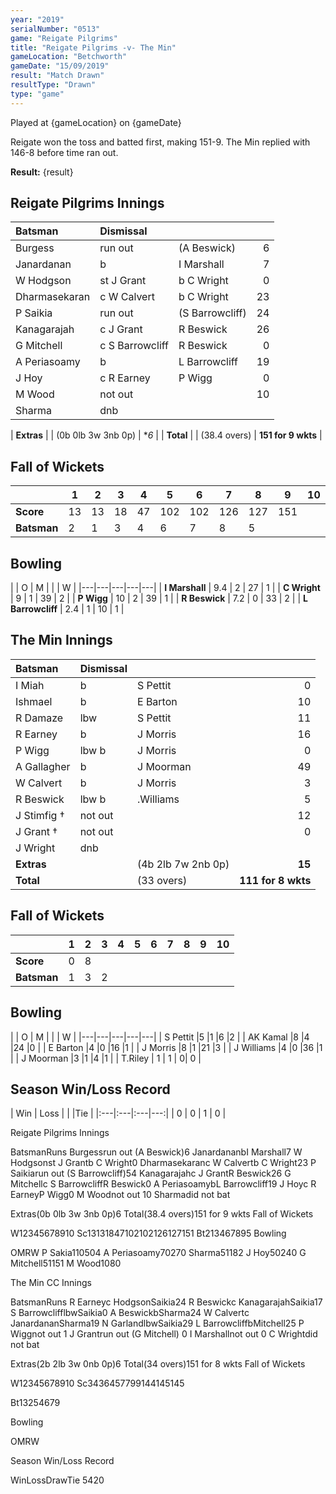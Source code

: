 ```yaml
---
year: "2019"
serialNumber: "0513" 
game: "Reigate Pilgrims"
title: "Reigate Pilgrims -v- The Min"
gameLocation: "Betchworth"
gameDate: "15/09/2019"
result: "Match Drawn"
resultType: "Drawn"
type: "game"
---
```


Played at {gameLocation} on {gameDate}

Reigate won the toss and batted first, making 151-9. The Min replied with 146-8 before time ran out. 

**Result:** {result}

## Reigate Pilgrims Innings

| Batsman | Dismissal |  |  |
|:---|:---|---|---:|
| Burgess | run out | (A Beswick) | 6 |
| Janardanan | b | I Marshall | 7 |
| W Hodgson | st J Grant | b C Wright | 0 |
| Dharmasekaran | c W Calvert | b C Wright | 23 |
| P Saikia | run out | (S Barrowcliff) | 24 |
| Kanagarajah | c J Grant | R Beswick | 26 |
| G Mitchell | c S Barrowcliff | R Beswick | 0 |
| A Periasoamy | b | L Barrowcliff | 19 |
| J Hoy | c R Earney | P Wigg | 0 |
| M Wood | not out | | 10 |
| Sharma | dnb | | |

| **Extras** | | (0b 0lb 3w 3nb 0p) | **6* |
| **Total** | | (38.4 overs) | **151 for 9 wkts** |

## Fall of Wickets

| | 1 | 2 | 3 | 4 | 5 | 6 | 7 | 8 | 9 | 10 |
|---|---|---|---|---|---|---|---|---|---|---|
| **Score** | 13 | 13 | 18 | 47 | 102 | 102 | 126 |127 |151| |
| **Batsman** | 2 | 1 | 3 | 4 | 6 | 7 | 8 | 5 | |

## Bowling

| | O | M |  |  | W |
|---|---|---|---|---|
| **I Marshall** | 9.4 | 2 | 27 | 1 |
| **C Wright** | 9 | 1 | 39 | 2 |
| **P Wigg** | 10 | 2 | 39 | 1 |
| **R Beswick** | 7.2 | 0 | 33 | 2 |
| **L Barrowcliff** | 2.4 | 1 | 10 | 1 |

## The Min Innings

| Batsman | Dismissal |  |  |
|:---|:---|---|---:|
| I Miah | b | S Pettit | 0 |
| Ishmael | b | E Barton | 10 |
| R Damaze | lbw |S Pettit | 11 |
| R Earney | b |J Morris | 16 |
| P Wigg | lbw b |J Morris | 0 |
| A Gallagher | b |J Moorman | 49 |
| W Calvert | b |J Morris | 3 |
| R Beswick | lbw b | .Williams | 5 |
| J Stimfig † | not out | | 12 |
| J Grant † | not out | |0 |
| J Wright | dnb | | |
| **Extras** | | (4b 2lb 7w 2nb 0p) | **15** |
| **Total** | | (33 overs) | **111 for 8 wkts** |

## Fall of Wickets

| | 1 | 2 | 3 | 4 | 5 | 6 | 7 | 8 | 9 | 10 |
|---|---|---|---|---|---|---|---|---|---|---|
| **Score** | 0 | 8 | | | | |
| **Batsman** | 1 | 3 | 2 | | | | | |

## Bowling

| | O | M |  |  | W |
|---|---|---|---|---|
| S Pettit |5 |1 |6 |2 |
| AK Kamal |8 |4 |24 |0 |
| E Barton |4 |0 |16 |1 |
| J Morris |8 |1 |21 |3 |
| J Williams |4 |0 |36 |1 |
| J Moorman |3 |1 |4 |1 |
| T.Riley | 1 | 1 | 0| 0 |

## Season Win/Loss Record

| Win | Loss |  |  |Tie |
|:---|:---|:---|---:|
| 0 | 0 | 1 | 0 |





 

Reigate Pilgrims Innings

BatsmanRuns
Burgessrun out (A Beswick)6
JanardananbI Marshall7
W Hodgsonst J Grantb C Wright0
Dharmasekaranc W Calvertb C Wright23
P Saikiarun out (S Barrowcliff)54
Kanagarajahc J GrantR Beswick26
G Mitchellc S BarrowcliffR Beswick0
A PeriasoamybL Barrowcliff19
J Hoyc R EarneyP Wigg0
M Woodnot out
10
Sharmadid not bat

Extras(0b 0lb 3w 3nb 0p)6
Total(38.4 overs)151 for 9 wkts
Fall of Wickets

W12345678910
Sc13131847102102126127151
Bt213467895
Bowling


OMRW
P Sakia110504
A Periasoamy70270
Sharma51182
J Hoy50240
G Mitchell51151
M Wood1080










The Min CC Innings

BatsmanRuns
R Earneyc HodgsonSaikia24
R Beswickc KanagarajahSaikia17
S BarrowclifflbwSaikia0
A BeswickbSharma24
W Calvertc JanardananSharma19
N GarlandlbwSaikia29
L BarrowcliffbMitchell25
P Wiggnot out
1
J Grantrun out (G Mitchell)
0
I Marshallnot out
0
C Wrightdid not bat

Extras(2b 2lb 3w 0nb 0p)6
Total(34 overs)151 for 8 wkts
Fall of Wickets

W12345678910
Sc3436457799144145145

Bt13254679

Bowling


OMRW


























Season Win/Loss Record

WinLossDrawTie
5420

